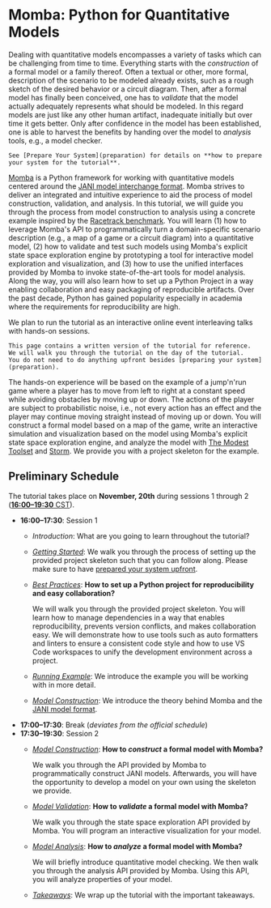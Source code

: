 # Momba: Python for Quantitative Models

Dealing with quantitative models encompasses a variety of tasks which can be challenging from time to time.
Everything starts with the *construction* of a formal model or a family thereof.
Often a textual or other, more formal, description of the scenario to be modeled already exists, such as a rough sketch of the desired behavior or a circuit diagram.
Then, after a formal model has finally been conceived, one has to *validate* that the model actually adequately represents what should be modeled.
In this regard models are just like any other human artifact, inadequate initially but over time it gets better.
Only after confidence in the model has been established, one is able to harvest the benefits by handing over the model to *analysis* tools, e.g., a model checker.

```{important}
See [Prepare Your System](preparation) for details on **how to prepare your system for the tutorial**.
```

[Momba](https://momba.dev) is a Python framework for working with quantitative models centered around the [JANI model interchange format](https://jani-spec.org).
Momba strives to deliver an integrated and intuitive experience to aid the process of model construction, validation, and analysis.
In this tutorial, we will guide you through the process from model construction to analysis using a concrete example inspired by the [Racetrack benchmark](https://racetrack.perspicuous-computing.science/).
You will learn (1) how to leverage Momba's API to programmatically turn a domain-specific scenario description (e.g., a map of a game or a circuit diagram) into a quantitative model, (2) how to validate and test such models using Momba's explicit state space exploration engine by prototyping a tool for interactive model exploration and visualization, and (3) how to use the unified interfaces provided by Momba to invoke state-of-the-art tools for model analysis.
Along the way, you will also learn how to set up a Python Project in a way enabling collaboration and easy packaging of reproducible artifacts.
Over the past decade, Python has gained popularity especially in academia where the requirements for reproducibility are high.

We plan to run the tutorial as an interactive online event interleaving talks with hands-on sessions.

```{hint}
This page contains a written version of the tutorial for reference.
We will walk you through the tutorial on the day of the tutorial.
You do not need to do anything upfront besides [preparing your system](preparation).
```

The hands-on experience will be based on the example of a jump'n'run game where a player has to move from left to right at a constant speed while avoiding obstacles by moving up or down.
The actions of the player are subject to probabilistic noise, i.e., not every action has an effect and the player may continue moving straight instead of moving up or down.
You will construct a formal model based on a map of the game, write an interactive simulation and visualization based on the model using Momba's explicit state space exploration engine, and analyze the model with [The Modest Toolset](https://modestchecker.org) and [Storm](https://www.stormchecker.org/).
We provide you with a project skeleton for the example.


## Preliminary Schedule

The tutorial takes place on **November, 20th** during sessions 1 through 2 ([**16:00–19:30** CST](https://www.timeanddate.com/worldclock/fixedtime.html?msg=FM%2721%3A+Momba+Tutorial&iso=20211120T16&p1=33&ah=3&am=30)).

- **16:00–17:30**: Session 1
  - *Introduction*: What are you going to learn throughout the tutorial?
  - [*Getting Started*](tutorial/getting-started): We walk you through the process of setting up the provided project skeleton such that you can follow along.
    Please make sure to have [prepared your system upfront](preparation).
  - [*Best Practices*](tutorial/best-practices): **How to set up a Python project for reproducibility and easy collaboration?**

      We will walk you through the provided project skeleton.
      You will learn how to manage dependencies in a way that enables reproducibility, prevents version conflicts, and makes collaboration easy.
      We will demonstrate how to use tools such as auto formatters and linters to ensure a consistent code style and how to use VS Code workspaces to unify the development environment across a project.
  - [*Running Example*](tutorial/running-example): We introduce the example you will be working with in more detail.
  - [*Model Construction*](tutorial/model-construction):
      We introduce the theory behind Momba and the [JANI model format](https://jani-spec.org).
- **17:00–17:30**: Break (*deviates from the official schedule*)
- **17:30–19:30**: Session 2
  - [*Model Construction*](tutorial/model-construction): **How to *construct* a formal model with Momba?**

      We walk you through the API provided by Momba to programmatically construct JANI models.
      Afterwards, you will have the opportunity to develop a model on your own using the skeleton we provide.
  - [*Model Validation*](tutorial/model-validation): **How to *validate* a formal model with Momba?**

      We walk you through the state space exploration API provided by Momba.
      You will program an interactive visualization for your model.
  - [*Model Analysis*](tutorial/model-analysis): **How to *analyze* a formal model with Momba?**

      We will briefly introduce quantitative model checking.
      We then walk you through the analysis API provided by Momba.
      Using this API, you will analyze properties of your model.
  - [*Takeaways*](tutorial/takeaways): We wrap up the tutorial with the important takeaways.